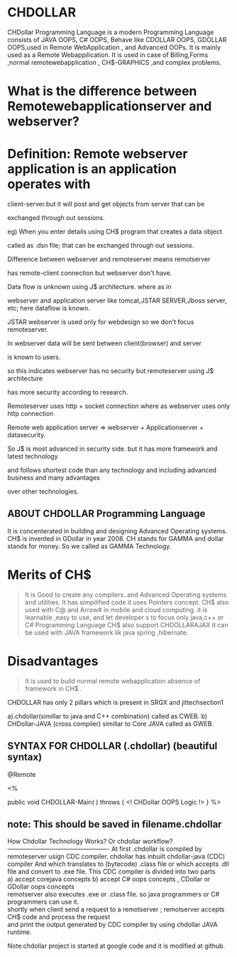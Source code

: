 # CHDOLLAR
 CHDollar Programming Language  is a modern Programming Language consists of JAVA OOPS, C# OOPS,  Behave like 
 CDOLLAR OOPS, GDOLLAR OOPS,used in Remote  WebApplication , and Advanced  OOPs. It  is  mainly  used  as a   Remote Webappilication.
 It is used in case of Billing,Forms ,normal  remotewebapplication ,   CH$-GRAPHICS ,and complex problems.
 
 
  
  What   is  the  difference   between Remotewebapplicationserver  and  webserver?
  ================================================================================
  
  Definition:  Remote  webserver  application    is   an  application    operates    with
  ============
  
  client-server.but  it  will  post  and  get  objects   from  server that  can  be
  
  exchanged through out  sessions.
  
  
  eg)  When  you enter   details  using  CH$  program  that   creates   a   data  object
  
  called  as .dsn  file;  that can  be  exchanged  through  out   sessions.
  
  Difference  between   webserver  and  remoteserver  means   remotserver  

has   remote-client  connection  but  webserver don't have.

Data flow  is  unknown   using  J$  architecture.  where   as  in   

webserver  and  application server  like  tomcat,JSTAR SERVER,Jboss server,  etc;  here  dataflow  is  known.

JSTAR  webserver   is used   only   for  webdesign  so   we  don't  focus   remoteserver.

In webserver  data  will   be   sent  between  client(browser)  and  server

is  known  to users.

so  this   indicates   webserver   has  no  security  but  remoteserver  using  J$  architecture

has  more   security  according  to  research.

Remoteserver   uses http +  socket  connection    where   as webserver uses   only  http  connection

Remote web  application server  =>  webserver  +  Applicationserver +  datasecurity.

So J$ is  most  advanced in  security   side. but  it  has  more  framework  and  latest technology

and  follows  shortest  code    than  any  technology and  including  advanced  business and  many  advantages

over  other  technologies.

 
 ABOUT CHDOLLAR Programming Language
---------------------------------------------------
It is concenterated in building and designing Advanced Operating systems.
CH$ is invented in GDollar in year 2008.
CH stands for GAMMA and dollar stands for money.
So we called as GAMMA Technology.

 Merits of CH$
 ===============
> It is Good to create any compilers..and Advanced Operating systems and utilities.
> It has simpilified code
> it uses Pointers concept.
> CH$ also used with C@ and Arrow# in mobile and cloud computing.
>  it  is     learnable  ,easy  to use, and   let  developer s to  focus  only   java,c++
or  C#  Programming  Language
>  CH$  also    support   CHDOLLARAJAX
>  it  can  be  used  with   JAVA  framework   lik  java spring ,hibernate.

Disadvantages
==============
> It  is   used  to  build   normal  remote  webapplication
> absence   of   framework in  CH$ .

CHDOLLAR   has  only   2  pillars  which is  present  in SRGX   and jittechsection1

a).chdollar(simillar to java and C++ combination)  called  as  CWEB.
b) CHDollar-JAVA (cross  compiler)  simillar  to  Core JAVA  called  as  GWEB.
 

SYNTAX FOR CHDOLLAR (.chdollar) (beautiful syntax)
---------------------------------------------------------------
<CHSAUCER>
@Remote

<%

public void  CHDOLLAR-Main( ) throws <EXE>
{
<! CHDollar OOPS Logic !>
}
%>
</CHSAUCER>

note: This should be saved in filename.chdollar
----

How Chdollar Technology Works?  Or  chdollar  workflow?
––––––––––––––––––––––––––––––––-
At first .chdollar is compiled by remoteserver  usign  CDC  compiler.
chdollar  has  inbuilt  chdollar-java (CDC) compiler
And which  translates to  (bytecode) .class  file 
or  which  accepts  .dll  file  and  convert  to  .exe  file.
This   CDC  compiler   is  divided  into  two  parts  
a)  accept  corejava  concepts
b)  accept  C# oops  concepts ,  CDollar  or  GDollar  oops  concepts  
remotserver  also  executes .exe or  .class  file.
so  java programmers  or C#  programmers   can  use  it.  
shortly  when   client   send  a  request  to  a  remotserver  ;
 remotserver   accepts  CH$  code and  process  the   request   
     and  print    the output  generated  by CDC  compiler  by 
 using chdollar   JAVA  runtime.


Note:chdollar project is started at google code and it is modified at github.
